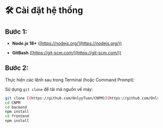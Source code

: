 # 🛠️ Cài đặt hệ thống

## Bước 1: 



- **Node.js 18+** ([https://nodejs.org/](https://nodejs.org/))

- **GitBash** ([https://git-scm.com/](https://git-scm.com/))

## Bước 2:

Thực hiện các lệnh sau trong Terminal (hoặc Command Prompt):



Sử dụng `git clone` để tải mã nguồn về máy:

```bash
git clone [(https://github.com/OnlyyTuan/CNPM)](https://github.com/OnlyyTuan/CNPM)
cd CNPM
cd backend
npm install
cd frontend
npm install
